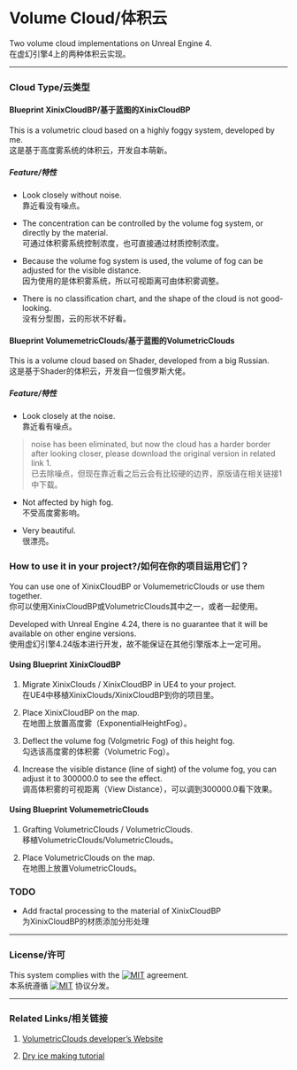 # Volume Cloud/体积云

Two volume cloud implementations on Unreal Engine 4.<br>在虚幻引擎4上的两种体积云实现。

***

### Cloud Type/云类型

#### Blueprint XinixCloudBP/基于蓝图的XinixCloudBP

This is a volumetric cloud based on a highly foggy system, developed by me. <br>这是基于高度雾系统的体积云，开发自本萌新。

##### Feature/特性

* Look closely without noise.<br>靠近看没有噪点。

* The concentration can be controlled by the volume fog system, or directly by the material.<br>可通过体积雾系统控制浓度，也可直接通过材质控制浓度。

* Because the volume fog system is used, the volume of fog can be adjusted for the visible distance.<br>因为使用的是体积雾系统，所以可视距离可由体积雾调整。

* There is no classification chart, and the shape of the cloud is not good-looking.<br>没有分型图，云的形状不好看。


#### Blueprint VolumemetricClouds/基于蓝图的VolumetricClouds

This is a volume cloud based on Shader, developed from a big Russian.<br>这是基于Shader的体积云，开发自一位俄罗斯大佬。

##### Feature/特性

* Look closely at the noise.<br>靠近看有噪点。
> noise has been eliminated, but now the cloud has a harder border after looking closer, please download the original version in related link 1.<br>已去除噪点，但现在靠近看之后云会有比较硬的边界，原版请在相关链接1中下载。

* Not affected by high fog.<br>不受高度雾影响。

* Very beautiful.<br>很漂亮。


### How to use it in your project?/如何在你的项目运用它们？ 

You can use one of XinixCloudBP or VolumemetricClouds or use them together.<br>你可以使用XinixCloudBP或VolumetricClouds其中之一，或者一起使用。

Developed with Unreal Engine 4.24, there is no guarantee that it will be available on other engine versions.<br>使用虚幻引擎4.24版本进行开发，故不能保证在其他引擎版本上一定可用。


#### Using Blueprint XinixCloudBP

1. Migrate XinixClouds / XinixCloudBP in UE4 to your project.<br>在UE4中移植XinixClouds/XinixCloudBP到你的项目里。

2. Place XinixCloudBP on the map.<br>在地图上放置高度雾（ExponentialHeightFog）。

3. Deflect the volume fog (Volgmetric Fog) of this height fog.<br>勾选该高度雾的体积雾（Volumetric Fog）。

4. Increase the visible distance (line of sight) of the volume fog, you can adjust it to 300000.0 to see the effect.<br>调高体积雾的可视距离（View Distance），可以调到300000.0看下效果。


#### Using Blueprint VolumemetricClouds

1. Grafting VolumetricClouds / VolumetricClouds.<br>移植VolumetricClouds/VolumetricClouds。

2. Place VolumetricClouds on the map.<br>在地图上放置VolumetricClouds。

### TODO

* Add fractal processing to the material of XinixCloudBP<br>为XinixCloudBP的材质添加分形处理

***

### License/许可

This system complies with the [![MIT](https://img.shields.io/badge/license-MIT-blue.svg?style=flat)](LICENSE) agreement.<br>本系统遵循 [![MIT](https://img.shields.io/badge/license-MIT-blue.svg?style=flat)](LICENSE) 协议分发。

***

### Related Links/相关链接

1. [VolumetricClouds developer’s Website](https://www.artstation.com/artwork/GXnrvV)

2. [Dry ice making tutorial](https://zhuanlan.zhihu.com/p/107016039)

